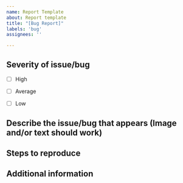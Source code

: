 ```yaml
---
name: Report Template
about: Report template
title: "[Bug Report]"
labels: 'bug'
assignees: ''

---
```


## Severity of issue/bug
<!-- Urgency of fixing said bug  -->
- [ ] High
- [ ] Average
- [ ] Low


## Describe the issue/bug that appears (Image and/or text should work)
<!-- Add any images, or description that describes what the issue/bug does -->


## Steps to reproduce
<!-- Add the steps to reproduce the bug and how easy it is to reproduce -->


## Additional information
<!-- Any additional information that we might need to address the issue? -->

